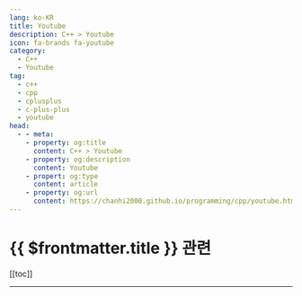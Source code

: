 ```yaml
---
lang: ko-KR
title: Youtube
description: C++ > Youtube
icon: fa-brands fa-youtube
category:
  - C++
  - Youtube
tag: 
  - c++
  - cpp
  - cplusplus
  - c-plus-plus
  - youtube
head: 
  - - meta:
    - property: og:title
      content: C++ > Youtube
    - property: og:description
      content: Youtube
    - propert: og:type
      content: article
    - property: og:url
      content: https://chanhi2000.github.io/programming/cpp/youtube.html
---
```


# {{ $frontmatter.title }} 관련

[[toc]]

---

<MyYouTubeItems jsonName="yu-CppCon" /><!-- CppCon -->
<MyYouTubeItems jsonName="yu-cppweekly" /><!-- C++ Weekly With Jason Turner -->
<MyYouTubeItems jsonName="yu-Goodgis" /><!-- Goodgis -->
<MyYouTubeItems jsonName="yu-code_report" /><!-- code_report -->
<MyYouTubeItems jsonName="yu-DavesGarage" /><!-- Dave's Garage -->
<MyYouTubeItems jsonName="yu-LowLevelLearning" /><!-- Low Level Learning -->
<MyYouTubeItems jsonName="yu-nathanbaggs" /><!-- Nathan Baggs -->
<MyYouTubeItems jsonName="yu-AssortRockGameAcademy" /><!-- 어소트락 게임아카데미 -->
<MyYouTubeItems jsonName="yu-TheCherno" /><!-- The Cherno -->
<MyYouTubeItems jsonName="yu-javidx9" /><!-- javidx9 -->
<MyYouTubeItems jsonName="yu-LaurieWired" /><!-- LaurieWired -->
<MyYouTubeItems jsonName="yu-kodejun" /><!-- KodeJUN -->
<MyYouTubeItems jsonName="yu-CppOnline" /><!-- C++Online -->
<MyYouTubeItems jsonName="yu-BoostCon" /><!-- CppNow -->
<MyYouTubeItems jsonName="yu-KeaSigmaDelta" /><!-- Kea Sigma Delta -->
<MyYouTubeItems jsonName="yu-TheBuilder" /><!-- The Builder -->
<MyYouTubeItems jsonName="yu-cpponsea2834" /><!-- cpponsea -->
<MyYouTubeItems jsonName="yu-blackedoutk" /><!-- blackedout01 -->
<MyYouTubeItems jsonName="yu-tokyospliff" /><!-- tokyospliff -->
<MyYouTubeItems jsonName="yu-javidx9" /><!-- javidx9 -->
<MyYouTubeItems jsonName="yu-POCUKorea" /><!-- POCU 코리아 -->
<MyYouTubeItems jsonName="yu-Tariq10x" /><!-- Tariq10x -->
<MyYouTubeItems jsonName="yu-sudolovemebaby" /><!-- sudo love me baby -->
<MyYouTubeItems jsonName="yu-lowlevelgamedev9330" /><!-- Low Level Game Dev -->
<MyYouTubeItems jsonName="yu-MikeShah" /><!-- Mike Shah -->
<MyYouTubeItems jsonName="yu-tamta_asatiani" /><!-- Tamta Asatiani -->
<MyYouTubeItems jsonName="yu-Cakez77" /><!-- Cakez -->
<MyYouTubeItems jsonName="yu-leveragewally" /><!-- 월리의 노코드 실험실 -->

<TagLinks />